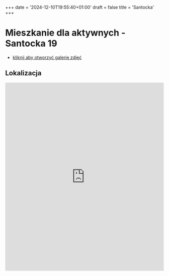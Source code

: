 +++
date = '2024-12-10T19:55:40+01:00'
draft = false
title = 'Santocka'
+++

# Mieszkanie dla aktywnych - Santocka 19

* [kliknij aby otworzyć galerię zdjęć](https://photos.app.goo.gl/ryPY6ZrDjfnn5W4X6)

## Lokalizacja

<iframe src="https://www.google.com/maps/embed?pb=!1m18!1m12!1m3!1d4958.267849407179!2d14.507368631481691!3d53.43354933243758!2m3!1f0!2f0!3f0!3m2!1i1024!2i768!4f13.1!3m3!1m2!1s0x47aa09333bb4bca5%3A0x3789ebdfe921a744!2sSantocka%2019%2C%2071-113%20Szczecin!5e1!3m2!1spl!2spl!4v1733857765200!5m2!1spl!2spl" width="100%" height="600" style="border:0;" allowfullscreen="" loading="lazy" referrerpolicy="no-referrer-when-downgrade"></iframe>
